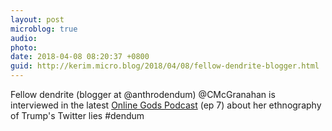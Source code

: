 ```yaml
---
layout: post
microblog: true
audio: 
photo: 
date: 2018-04-08 08:20:37 +0800
guid: http://kerim.micro.blog/2018/04/08/fellow-dendrite-blogger.html
---
```

Fellow dendrite (blogger at @anthrodendum) @CMcGranahan is interviewed in the latest [Online Gods Podcast](http://www.fordigitaldignity.com/lies-and-comedy/) (ep 7) about her ethnography of Trump's Twitter lies #dendum
